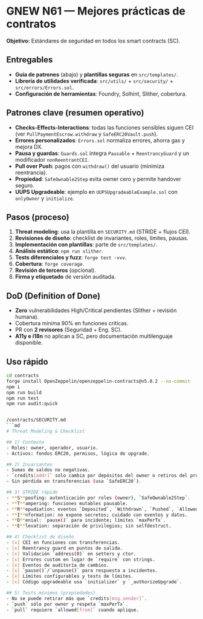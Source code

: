 # GNEW N61 — Mejores prácticas de contratos

**Objetivo:** Estándares de seguridad en todos los smart contracts (SC).

## Entregables
- **Guía de patrones** (abajo) y **plantillas seguras** en `src/templates/`.
- **Librería de utilidades verificada**: `src/utils/` + `src/security/` + `src/errors/Errors.sol`.
- **Configuración de herramientas**: Foundry, Solhint, Slither, cobertura.

## Patrones clave (resumen operativo)
- **Checks-Effects-Interactions**: todas las funciones sensibles siguen CEI (ver `PullPaymentEscrow.withdraw` y `SafeERC20Vault.push`).
- **Errores personalizados**: `Errors.sol` normaliza errores, ahorra gas y mejora DX.
- **Pausa y guardas**: `Guards.sol` integra `Pausable` + `ReentrancyGuard` y un modificador `nonReentrantCEI`.
- **Pull over Push**: pagos con `withdraw()` del usuario (minimiza reentrancia).
- **Propiedad**: `SafeOwnable2Step` evita owner cero y permite handover seguro.
- **UUPS Upgradeable**: ejemplo en `UUPSUpgradeableExample.sol` con `onlyOwner` y `initialize`.

## Pasos (proceso)
1. **Threat modeling**: usa la plantilla en `SECURITY.md` (STRIDE + flujos CEI).
2. **Revisiones de diseño**: checklist de invariantes, roles, límites, pausas.
3. **Implementación con plantillas**: parte de `src/templates/`.
4. **Análisis estático**: `npm run slither`.
5. **Tests diferenciales y fuzz**: `forge test -vvv`.
6. **Cobertura**: `forge coverage`.
7. **Revisión de terceros** (opcional).
8. **Firma y etiquetado** de versión auditada.

## DoD (Definition of Done)
- **Zero** vulnerabilidades High/Critical pendientes (Slither + revisión humana).
- Cobertura mínima 90% en funciones críticas.
- PR con **2 revisores** (Seguridad + Eng. SC).
- **A11y e i18n** no aplican a SC, pero documentación multilenguaje disponible.

## Uso rápido
```bash
cd contracts
forge install OpenZeppelin/openzeppelin-contracts@v5.0.2 --no-commit
npm i
npm run build
npm run test
npm run audit:quick


/contracts/SECURITY.md
```md
# Threat Modeling & Checklist

## 1) Contexto
- Roles: owner, operador, usuario.
- Activos: fondos ERC20, permisos, lógica de upgrade.

## 2) Invariantes
- Sumas de saldos no negativas.
- `credits[addr]` solo cambia por depósitos del owner o retiros del propio `addr`.
- Sin pérdida en transferencias (usa `SafeERC20`).

## 3) STRIDE rápido
- **S**poofing: autenticación por roles (owner), `SafeOwnable2Step`.
- **T**ampering: funciones mutables pausable.
- **R**epudiation: eventos `Deposited`, `Withdrawn`, `Pushed`, `Allowed`.
- **I**nformation: no expone secretos; cuidado con eventos y datos.
- **D**enial: `pause()` para incidente; límites `maxPerTx`.
- **E**levation: separación de privilegios; sin selfdestruct.

## 4) Checklist de diseño
- [x] CEI en funciones con transferencias.
- [x] Reentrancy guard en puntos de salida.
- [x] Validación `address(0)` en setters y ctor.
- [x] Errores custom en lugar de `require` con strings.
- [x] Eventos de auditoría de cambios.
- [x] `pause()`/`unpause()` para respuesta a incidentes.
- [x] Límites configurables y tests de límites.
- [x] Código upgradeable usa `initializer` y `_authorizeUpgrade`.

## 5) Tests mínimos (propiedades)
- No se puede retirar más que `credits[msg.sender]`.
- `push` sólo por owner y respeta `maxPerTx`.
- `pull` requiere `allowed[from]` cuando aplique.


